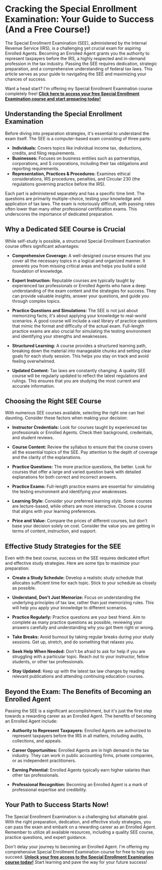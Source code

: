 # Cracking the Special Enrollment Examination: Your Guide to Success (And a Free Course!)

The Special Enrollment Examination (SEE), administered by the Internal Revenue Service (IRS), is a challenging yet crucial exam for aspiring Enrolled Agents. Becoming an Enrolled Agent grants you the authority to represent taxpayers before the IRS, a highly respected and in-demand profession in the tax industry. Passing the SEE requires dedication, strategic preparation, and a comprehensive understanding of federal tax laws. This article serves as your guide to navigating the SEE and maximizing your chances of success.

Want a head start? I'm offering my Special Enrollment Examination course completely free! **[Click here to access your free Special Enrollment Examination course and start preparing today!](https://udemywork.com/special-enrollment-examination-course)**

## Understanding the Special Enrollment Examination

Before diving into preparation strategies, it's essential to understand the exam itself. The SEE is a computer-based exam consisting of three parts:

*   **Individuals:** Covers topics like individual income tax, deductions, credits, and filing requirements.
*   **Businesses:** Focuses on business entities such as partnerships, corporations, and S corporations, including their tax obligations and reporting requirements.
*   **Representation, Practices & Procedures:** Examines ethical considerations, IRS procedures, penalties, and Circular 230 (the regulations governing practice before the IRS).

Each part is administered separately and has a specific time limit. The questions are primarily multiple-choice, testing your knowledge and application of tax laws. The exam is notoriously difficult, with passing rates often lower than many other professional certification exams. This underscores the importance of dedicated preparation.

## Why a Dedicated SEE Course is Crucial

While self-study is possible, a structured Special Enrollment Examination course offers significant advantages:

*   **Comprehensive Coverage:** A well-designed course ensures that you cover all the necessary topics in a logical and organized manner. It prevents you from missing critical areas and helps you build a solid foundation of knowledge.

*   **Expert Instruction:** Reputable courses are typically taught by experienced tax professionals or Enrolled Agents who have a deep understanding of the exam content and the strategies for success. They can provide valuable insights, answer your questions, and guide you through complex topics.

*   **Practice Questions and Simulations:** The SEE is not just about memorizing facts; it's about applying your knowledge to real-world scenarios. A good course will include a vast library of practice questions that mimic the format and difficulty of the actual exam. Full-length practice exams are also crucial for simulating the testing environment and identifying your strengths and weaknesses.

*   **Structured Learning:** A course provides a structured learning path, breaking down the material into manageable chunks and setting clear goals for each study session. This helps you stay on track and avoid feeling overwhelmed.

*   **Updated Content:** Tax laws are constantly changing. A quality SEE course will be regularly updated to reflect the latest regulations and rulings. This ensures that you are studying the most current and accurate information.

## Choosing the Right SEE Course

With numerous SEE courses available, selecting the right one can feel daunting. Consider these factors when making your decision:

*   **Instructor Credentials:** Look for courses taught by experienced tax professionals or Enrolled Agents. Check their background, credentials, and student reviews.

*   **Course Content:** Review the syllabus to ensure that the course covers all the essential topics of the SEE. Pay attention to the depth of coverage and the clarity of the explanations.

*   **Practice Questions:** The more practice questions, the better. Look for courses that offer a large and varied question bank with detailed explanations for both correct and incorrect answers.

*   **Practice Exams:** Full-length practice exams are essential for simulating the testing environment and identifying your weaknesses.

*   **Learning Style:** Consider your preferred learning style. Some courses are lecture-based, while others are more interactive. Choose a course that aligns with your learning preferences.

*   **Price and Value:** Compare the prices of different courses, but don't base your decision solely on cost. Consider the value you are getting in terms of content, instruction, and support.

## Effective Study Strategies for the SEE

Even with the best course, success on the SEE requires dedicated effort and effective study strategies. Here are some tips to maximize your preparation:

*   **Create a Study Schedule:** Develop a realistic study schedule that allocates sufficient time for each topic. Stick to your schedule as closely as possible.

*   **Understand, Don't Just Memorize:** Focus on understanding the underlying principles of tax law, rather than just memorizing rules. This will help you apply your knowledge to different scenarios.

*   **Practice Regularly:** Practice questions are your best friend. Aim to complete as many practice questions as possible, reviewing your answers carefully and understanding why you got them right or wrong.

*   **Take Breaks:** Avoid burnout by taking regular breaks during your study sessions. Get up, stretch, and do something that relaxes you.

*   **Seek Help When Needed:** Don't be afraid to ask for help if you are struggling with a particular topic. Reach out to your instructor, fellow students, or other tax professionals.

*   **Stay Updated:** Keep up with the latest tax law changes by reading relevant publications and attending continuing education courses.

## Beyond the Exam: The Benefits of Becoming an Enrolled Agent

Passing the SEE is a significant accomplishment, but it's just the first step towards a rewarding career as an Enrolled Agent. The benefits of becoming an Enrolled Agent include:

*   **Authority to Represent Taxpayers:** Enrolled Agents are authorized to represent taxpayers before the IRS in all matters, including audits, collections, and appeals.

*   **Career Opportunities:** Enrolled Agents are in high demand in the tax industry. They can work in public accounting firms, private companies, or as independent practitioners.

*   **Earning Potential:** Enrolled Agents typically earn higher salaries than other tax professionals.

*   **Professional Recognition:** Becoming an Enrolled Agent is a mark of professional expertise and credibility.

## Your Path to Success Starts Now!

The Special Enrollment Examination is a challenging but attainable goal. With the right preparation, dedication, and effective study strategies, you can pass the exam and embark on a rewarding career as an Enrolled Agent. Remember to utilize all available resources, including a quality SEE course, practice questions, and expert guidance.

Don't delay your journey to becoming an Enrolled Agent. I'm offering my comprehensive Special Enrollment Examination course for free to help you succeed. **[Unlock your free access to the Special Enrollment Examination course today!](https://udemywork.com/special-enrollment-examination-course)** Start learning and pave the way for your future success!
